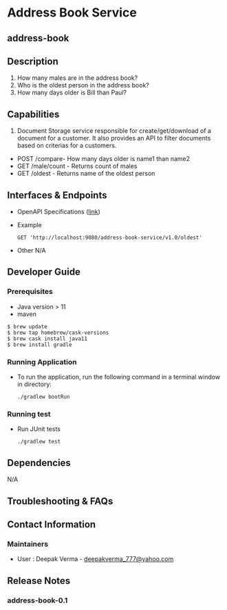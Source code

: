 # Address Book Service 

## address-book 
   
## Description  
 1. How many males are in the address book?
 2. Who is the oldest person in the address book?
 3. How many days older is Bill than Paul?
  
  
## Capabilities
 1. Document Storage service responsible for create/get/download of a document for a customer. It also provides an API to filter documents based on criterias for a customers.
   * POST /compare- How many days older is name1 than name2
   * GET /male/count - Returns count of males 
   * GET /oldest - Returns name of the oldest person
## Interfaces & Endpoints  
* OpenAPI Specifications ([link](https://github.com/deepakverma777/address-book/blob/main/api-specs/swagger.yml]))

* Example
    
    ```GET 'http://localhost:9080/address-book-service/v1.0/oldest'```
    
* Other
    N/A    

## Developer Guide
### Prerequisites
  - Java version > 11
  - maven

```
$ brew update
$ brew tap homebrew/cask-versions
$ brew cask install java11
$ brew install gradle
```

### Running Application
  * To run the application, run the following command in a terminal window in directory:
  
     ```./gradlew bootRun```

### Running test
  * Run JUnit tests
  
    ```./gradlew test```

## Dependencies  
  N/A
  
## Troubleshooting & FAQs  

## Contact Information    
### Maintainers  

* User : Deepak Verma - deepakverma_777@yahoo.com
        
## Release Notes  
  
### address-book-0.1
